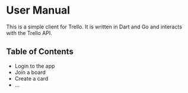 # User Manual

This is a simple client for Trello. It is written in Dart and Go and interacts with the Trello API.

## Table of Contents

- Login to the app
- Join a board
- Create a card
- ...